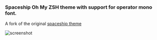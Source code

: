 ### Spaceship Oh My ZSH theme with support for operator mono font.
A fork of the original [spaceship theme](https://github.com/denysdovhan/spaceship-zsh-theme)

![screenshot]("https://raw.githubusercontent.com/anaganisk/spaceship-operator-mono-zsh-theme/screenshot.png")